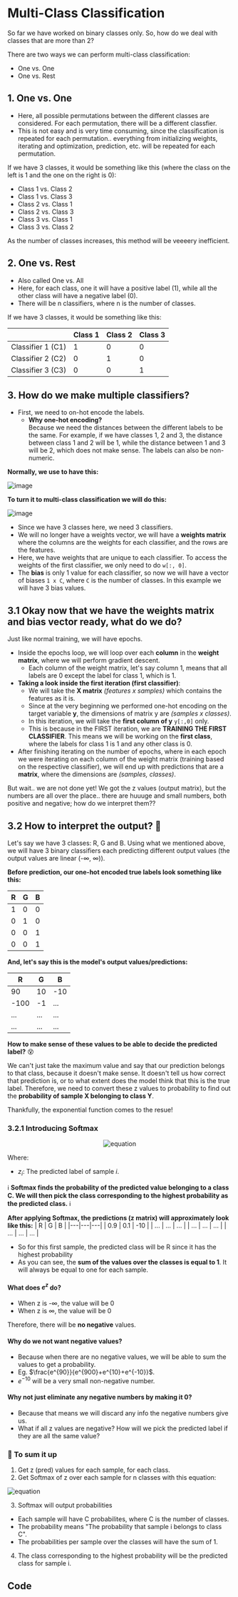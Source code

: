 # Multi-Class Classification
So far we have worked on binary classes only. So, how do we deal with classes that are more than 2?

There are two ways we can perform multi-class classification:
- One vs. One
- One vs. Rest

## 1. One vs. One
- Here, all possible permutations between the different classes are considered. For each permutation, there will be a different classfier.
- This is not easy and is very time consuming, since the classification is repeated for each permutation.. everything from initializing weights, iterating and optimization, prediction, etc. will be repeated for each permutation.

If we have 3 classes, it would be something like this (where the class on the left is 1 and the one on the right is 0):
- Class 1 vs. Class 2
- Class 1 vs. Class 3
- Class 2 vs. Class 1
- Class 2 vs. Class 3
- Class 3 vs. Class 1
- Class 3 vs. Class 2

As the number of classes increases, this method will be veeeery inefficient.

## 2. One vs. Rest 
- Also called One vs. All
- Here, for each class, one it will have a positive label (1), while all the other class will have a negative label (0).
- There will be n classifiers, where n is the number of classes.

If we have 3 classes, it would be something like this:

|          | Class 1 | Class 2 | Class 3 |
|----------|----------|----------|----------|
| Classifier 1 (C1)   |     1     |      0    |     0     |          
| Classifier 2 (C2)   |      0    |       1   |      0    |          
| Classifier 3 (C3)   |       0   |        0  |       1   | 

## 3. How do we make multiple classifiers?

- First, we need to on-hot encode the labels.
  - **Why one-hot encoding?**<br>Because we need the distances between the different labels to be the same. For example, if we have classes 1, 2 and 3, the distance between class 1 and 2 will be 1, while the distance between 1 and 3 will be 2, which does not make sense. The labels can also be non-numeric.

**Normally, we use to have this:**

![image](https://github.com/SohailaDiab/Supervised-Learning-Course/assets/70928356/0b557bb4-3de1-4f2c-950d-022e6d993dc6)

**To turn it to multi-class classification we will do this:**

![image](https://github.com/SohailaDiab/Supervised-Learning-Course/assets/70928356/9d7187d8-c163-4480-956c-07667f2303d7)

- Since we have 3 classes here, we need 3 classifiers.
- We will no longer have a weights vector, we will have a **weights matrix** where the columns are the weights for each classifier, and the rows are the features.
- Here, we have weights that are unique to each classifier. To access the weights of the first classifier, we only need to do `w[:, 0]`.
- The **bias** is only 1 value for each classifier, so now we will have a vector of biases `1 x C`, where `C` is the number of classes. In this example we will have 3 bias values.


## 3.1 Okay now that we have the weights matrix and bias vector ready, what do we do?
Just like normal training, we will have epochs.

- Inside the epochs loop, we will loop over each **column** in the **weight matrix**, where we will perform gradient descent. 
  - Each column of the weight matrix, let's say column 1, means that all labels are 0 except the label for class 1, which is 1.
- **Taking a look inside the first iteration (first classifier)**:
  - We will take the **X matrix** _(features x samples)_ which contains the features as it is.
  - Since at the very beginning we performed one-hot encoding on the target variable **y**, the dimensions of matrix y are _(samples x classes)_.
  - In this iteration, we will take the **first column of y** `y[:,0]` only.
  - This is because in the FIRST iteration, we are **TRAINING THE FIRST CLASSIFIER**. This means we will be working on the **first class**, where the labels for class 1 is 1 and any other class is 0.
- After finishing iterating on the number of epochs, where in each epoch we were iterating on each column of the weight matrix (training based on the respective classifier), we will end up with predictions that are a **matrix**, where the dimensions are _(samples, classes)_.

But wait.. we are not done yet! We got the z values (output matrix), but the numbers are all over the place.. there are huuuge and small numbers, both positive and negative; how do we interpret them?? 

## 3.2 How to interpret the output? 🤔
Let's say we have 3 classes: R, G and B. Using what we mentioned above, we will have 3 binary classifiers each predicting different output values (the output values are linear (-∞, ∞)).

**Before prediction, our one-hot encoded true labels look something like this:**

| R | G | B |
|---|---|---|
| 1 | 0 | 0 |
| 0 | 1 | 0 |
| 0 | 0 | 1 |
| 0 | 0 | 1 |

**And, let's say this is the model's output values/predictions:**

| R | G | B |
|---|---|---|
| 90 | 10 | -10 |
| -100 | -1 | ... |
| ... | ... | ... |
| ... | ... | ... |

**How to make sense of these values to be able to decide the predicted label?** 😵

We can't just take the maximum value and say that our prediction belongs to that class, because it doesn't make sense. It doesn't tell us how correct that prediction is, or to what extent does the model think that this is the true label. Therefore, we need to convert these z values to probability to find out the **probability of sample X belonging to class Y**.

Thankfully, the exponential function comes to the resue!

### 3.2.1 Introducing Softmax

<p align="center">
  <img src="https://latex.codecogs.com/png.image?\inline&space;\dpi{110}&space;\huge&space;\color{white}\text{softmax}(z_i)&space;=&space;\frac{e^{z_i}}{\sum_{i=1}^{n}&space;e^{z_i}}" alt="equation" />
</p>

Where:
- $z_i$: The predicted label of sample $i$.

ℹ **Softmax finds the probability of the predicted value belonging to a class C. We will then pick the class corresponding to the highest probability as the predicted class.** ℹ

**After applying Softmax, the predictions (z matrix) will approximately look like this:**
| R | G | B |
|---|---|---|
| 0.9 | 0.1 | -10 |
| ... | ... | ... |
| ... | ... | ... |
| ... | ... | ... |

- So for this first sample, the predicted class will be R since it has the highest probability
- As you can see, the **sum of the values over the classes is equal to 1**. It will always be equal to one for each sample.

#### **What does $e^{z}$ do?**
- When z is -∞, the value will be 0
- When z is ∞, the value will be 0

Therefore, there will be **no negative** values.

#### **Why do we not want negative values?**
- Because when there are no negative values, we will be able to sum the values to get a probability.<br>
- Eg. $\frac{e^{90}}{e^{900}+e^{10}+e^{-10}}$.<br>
- $e^{-10}$ will be a very small non-negative number.

#### Why not just eliminate any negative numbers by making it 0?
- Because that means we will discard any info the negative numbers give us. 
- What if all z values are negative? How will we pick the predicted label if they are all the same value?

### 📝 To sum it up
1. Get z (pred) values for each sample, for each class.
2. Get Softmax of z over each sample for n classes with this equation:

<img src="https://latex.codecogs.com/png.image?\inline&space;\dpi{80}&space;\huge&space;\color{white}\text{softmax}(z_i)&space;=&space;\frac{e^{z_i}}{\sum_{i=1}^{n}&space;e^{z_i}}" alt="equation" />

3. Softmax will output probabilities
  - Each sample will have C probabilites, where C is the number of classes. 
  - The probability means "The probability that sample i belongs to class C".
  - The probabilities per sample over the classes will have the sum of 1.
4. The class corresponding to the highest probability will be the predicted class for sample i.

## Code
```py
```
